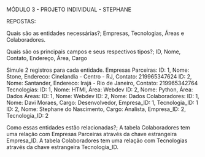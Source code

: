MÓDULO 3 - PROJETO INDIVIDUAL - STEPHANE


REPOSTAS:

Quais são as entidades necessárias?; 
Empresas, Tecnologias, Áreas e Colaboradores.


Quais são os principais campos e seus respectivos tipos?;
 ID, Nome, Contato, Endereço, Área, Cargo


Simule 2 registros para cada entidade. 
Empresas Parceiras: ID: 1, Nome: Stone, Endereco: Cinelandia - Centro - RJ, Contato: 219965347624 
ID: 2, Nome: Santander, Endereco: Irajá - Rio de Janeiro, Contato: 219965342764 
Tecnologias: ID: 1, Nome: HTMl, Área: Webdev 
ID: 2, Nome: Python, Área: Dados Áreas:
ID: 1, Nome: Webdev 
ID: 2, Nome: Dados Colaboradores:
ID: 1, Nome: Davi Moraes, Cargo: Desenvolvedor, Empresa_ID: 1, Tecnologia_ID: 1 
ID: 2, Nome: Stephane do Nascimento, Cargo: Analista, Empresa_ID: 2, Tecnologia_ID: 2


Como essas entidades estão relacionadas?;
 A tabela Colaboradores tem uma relação com Empresas Parceiras através da chave estrangeira Empresa_ID. A tabela Colaboradores tem uma relação com Tecnologias através da chave estrangeira Tecnologia_ID.
